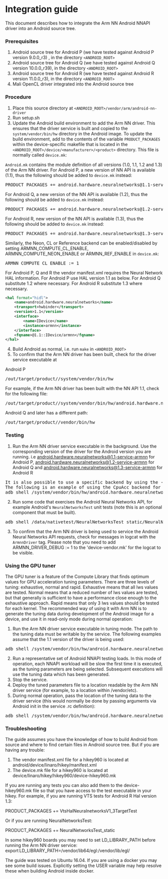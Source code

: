 Integration guide
=================

This document describes how to integrate the Arm NN Android NNAPI driver into an Android source tree.

### Prerequisites

1. Android source tree for Android P (we have tested against Android P version 9.0.0_r3) , in the directory `<ANDROID_ROOT>`
2. Android source tree for Android Q (we have tested against Android Q version 10.0.0_r39), in the directory `<ANDROID_ROOT>`
2. Android source tree for Android R (we have tested against Android R version 11.0.0_r3), in the directory `<ANDROID_ROOT>`
3. Mali OpenCL driver integrated into the Android source tree

### Procedure

1. Place this source directory at `<ANDROID_ROOT>/vendor/arm/android-nn-driver`
2. Run setup.sh
3. Update the Android build environment to add the Arm NN driver. This ensures that the driver service
is built and copied to the `system/vendor/bin/hw` directory in the Android image.
To update the build environment, add to the contents of the variable `PRODUCT_PACKAGES`
within the device-specific makefile that is located in the `<ANDROID_ROOT>/device/<manufacturer>/<product>`
directory. This file is normally called `device.mk`:

`Android.mk` contains the module definition of all versions (1.0, 1.1, 1.2 and 1.3) of the Arm NN driver.
For Android P, a new version of NN API is available (1.1), thus the following should be added to `device.mk` instead:
<pre>
PRODUCT_PACKAGES += android.hardware.neuralnetworks@1.1-service-armnn
</pre>

For Android Q, a new version of the NN API is available (1.2),
thus the following should be added to `device.mk` instead:
<pre>
PRODUCT_PACKAGES += android.hardware.neuralnetworks@1.2-service-armnn
</pre>

For Android R, new version of the NN API is available (1.3),
thus the following should be added to `device.mk` instead:
<pre>
PRODUCT_PACKAGES += android.hardware.neuralnetworks@1.3-service-armnn
</pre>

Similarly, the Neon, CL or Reference backend can be enabled/disabled by setting ARMNN_COMPUTE_CL_ENABLE,
ARMNN_COMPUTE_NEON_ENABLE or ARMNN_REF_ENABLE in `device.mk`:
<pre>
ARMNN_COMPUTE_CL_ENABLE := 1
</pre>

For Android P, Q and R the vendor manifest.xml requires the Neural Network HAL information.
For Android P use HAL version 1.1 as below. For Android Q substitute 1.2 where necessary. For Android R substitute 1.3 where necessary.
```xml
<hal format="hidl">
    <name>android.hardware.neuralnetworks</name>
    <transport>hwbinder</transport>
    <version>1.1</version>
    <interface>
        <name>IDevice</name>
        <instance>armnn</instance>
    </interface>
    <fqname>@1.1::IDevice/armnn</fqname>
</hal>
```

4. Build Android as normal, i.e. run `make` in `<ANDROID_ROOT>`
5. To confirm that the Arm NN driver has been built, check for the driver service executable at

Android P
<pre>
<ANDROID_ROOT>/out/target/product/<product>/system/vendor/bin/hw
</pre>
For example, if the Arm NN driver has been built with the NN API 1.1, check for the following file:
<pre>
<ANDROID_ROOT>/out/target/product/<product>/system/vendor/bin/hw/android.hardware.neuralnetworks@1.1-service-armnn
</pre>

Android Q and later has a different path:
<pre>
<ANDROID_ROOT>/out/target/product/<product>/vendor/bin/hw
</pre>

### Testing

1. Run the Arm NN driver service executable in the background.
Use the corresponding version of the driver for the Android version you are running.
i.e
android.hardware.neuralnetworks@1.1-service-armnn for Android P,
android.hardware.neuralnetworks@1.2-service-armnn for Android Q and
android.hardware.neuralnetworks@1.3-service-armnn for Android R
<pre>
It is also possible to use a specific backend by using the -c option.
The following is an example of using the CpuAcc backend for Android Q:
adb shell /system/vendor/bin/hw/android.hardware.neuralnetworks@1.2-service-armnn -c CpuAcc &
</pre>
2. Run some code that exercises the Android Neural Networks API, for example Android's
`NeuralNetworksTest` unit tests (note this is an optional component that must be built).
<pre>
adb shell /data/nativetest/NeuralNetworksTest_static/NeuralNetworksTest_static > NeuralNetworkTest.log
</pre>
3. To confirm that the Arm NN driver is being used to service the Android Neural Networks API requests,
check for messages in logcat with the `ArmnnDriver` tag. Please note that you need to add ARMNN_DRIVER_DEBUG := 1 to the 'device-vendor.mk' for the logcat to be visible.

### Using the GPU tuner

The GPU tuner is a feature of the Compute Library that finds optimum values for GPU acceleration tuning parameters.
There are three levels of tuning: exhaustive, normal and rapid.
Exhaustive means that all lws values are tested.
Normal means that a reduced number of lws values are tested, but that generally is sufficient to have a performance close enough to the exhaustive approach.
Rapid means that only 3 lws values should be tested for each kernel.
The recommended way of using it with Arm NN is to generate the tuning data during development of the Android image for a device, and use it in read-only mode during normal operation:

1. Run the Arm NN driver service executable in tuning mode. The path to the tuning data must be writable by the service.
The following examples assume that the 1.1 version of the driver is being used:
<pre>
adb shell /system/vendor/bin/hw/android.hardware.neuralnetworks@1.1-service-armnn --cl-tuned-parameters-file &lt;PATH_TO_TUNING_DATA&gt; --cl-tuned-parameters-mode UpdateTunedParameters --cl-tuning-level exhaustive &
</pre>
2. Run a representative set of Android NNAPI testing loads. In this mode of operation, each NNAPI workload will be slow the first time it is executed, as the tuning parameters are being selected. Subsequent executions will use the tuning data which has been generated.
3. Stop the service.
4. Deploy the tuned parameters file to a location readable by the Arm NN driver service (for example, to a location within /vendor/etc).
5. During normal operation, pass the location of the tuning data to the driver service (this would normally be done by passing arguments via Android init in the service .rc definition):
<pre>
adb shell /system/vendor/bin/hw/android.hardware.neuralnetworks@1.1-service-armnn --cl-tuned-parameters-file &lt;PATH_TO_TUNING_DATA&gt; &
</pre>



### Troubleshooting

The guide assumes you have the knowledge of how to build Android from source and where to find certain files in Android source tree. But if you are having any trouble:

1. The vendor manifest.xml file for a hikey960 is located at android/device/linaro/hikey/manifest.xml
2. The device.mk file for a hikey960 is located at device/linaro/hikey/hikey960/device-hikey960.mk

If you are running any tests you can also add them to the device-hikey960.mk file so that you have access to the test executable in your hikey. For example, if you are running VTS tests for Android R Hal version 1.3:

PRODUCT_PACKAGES += VtsHalNeuralnetworksV1_3TargetTest

Or if you are running NeuralNetworksTest:

PRODUCT_PACKAGES += NeuralNetworksTest_static

In some hikey960 boards you may need to set LD_LIBRARY_PATH before running the Arm NN driver service:
export LD_LIBRARY_PATH=/vendor/lib64/egl:/vendor/lib/egl/


The guide was tested on Ubuntu 16.04. If you are using a docker you may see some build issues. Explicitly setting the USER variable may help resolve these when building Android inside docker.
